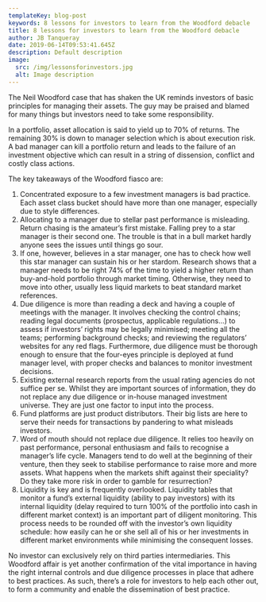 ```yaml
---
templateKey: blog-post
keywords: 8 lessons for investors to learn from the Woodford debacle
title: 8 lessons for investors to learn from the Woodford debacle
author: JB Tanqueray
date: 2019-06-14T09:53:41.645Z
description: Default description
image:
  src: /img/lessonsforinvestors.jpg
  alt: Image description
---
```

The Neil Woodford case that has shaken the UK reminds investors of basic principles for managing their assets. The guy may be praised and blamed for many things but investors need to take some responsibility.

In a portfolio, asset allocation is said to yield up to 70% of returns. The remaining 30% is down to manager selection which is about execution risk. A bad manager can kill a portfolio return and leads to the failure of an investment objective which can result in a string of dissension, conflict and costly class actions.

The key takeaways of the Woodford fiasco are:

1. Concentrated exposure to a few investment managers is bad practice. Each asset class bucket should have more than one manager, especially due to style differences.
2. Allocating to a manager due to stellar past performance is misleading. Return chasing is the amateur’s first mistake. Falling prey to a star manager is their second one. The trouble is that in a bull market hardly anyone sees the issues until things go sour.
3. If one, however, believes in a star manager, one has to check how well this star manager can sustain his or her stardom. Research shows that a manager needs to be right 74% of the time to yield a higher return than buy-and-hold portfolio through market timing. Otherwise, they need to move into other, usually less liquid markets to beat standard market references.
4. Due diligence is more than reading a deck and having a couple of meetings with the manager. It involves checking the control chains; reading legal documents (prospectus, applicable regulations...) to assess if investors’ rights may be legally minimised; meeting all the teams; performing background checks; and reviewing the regulators’ websites for any red flags. Furthermore, due diligence must be thorough enough to ensure that the four-eyes principle is deployed at fund manager level, with proper checks and balances to monitor investment decisions.
5. Existing external research reports from the usual rating agencies do not suffice per se. Whilst they are important sources of information, they do not replace any due diligence or in-house managed investment universe. They are just one factor to input into the process.
6. Fund platforms are just product distributors. Their big lists are here to serve their needs for transactions by pandering to what misleads investors.
7. Word of mouth should not replace due diligence. It relies too heavily on past performance, personal enthusiasm and fails to recognise a manager’s life cycle. Managers tend to do well at the beginning of their venture, then they seek to stabilise performance to raise more and more assets. What happens when the markets shift against their speciality? Do they take more risk in order to gamble for resurrection?
8. Liquidity is key and is frequently overlooked. Liquidity tables that monitor a fund’s external liquidity (ability to pay investors) with its internal liquidity (delay required to turn 100% of the portfolio into cash in different market context) is an important part of diligent monitoring. This process needs to be rounded off with the investor’s own liquidity schedule: how easily can he or she sell all of his or her investments in different market environments while minimising the consequent losses.

No investor can exclusively rely on third parties intermediaries. This Woodford affair is yet another confirmation of the vital importance in having the right internal controls and due diligence processes in place that adhere to best practices. As such, there’s a role for investors to help each other out, to form a community and enable the dissemination of best practice.